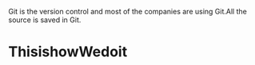 Git is the version control and most of the companies are using Git.All the source is saved in Git.








# ThisishowWedoit
